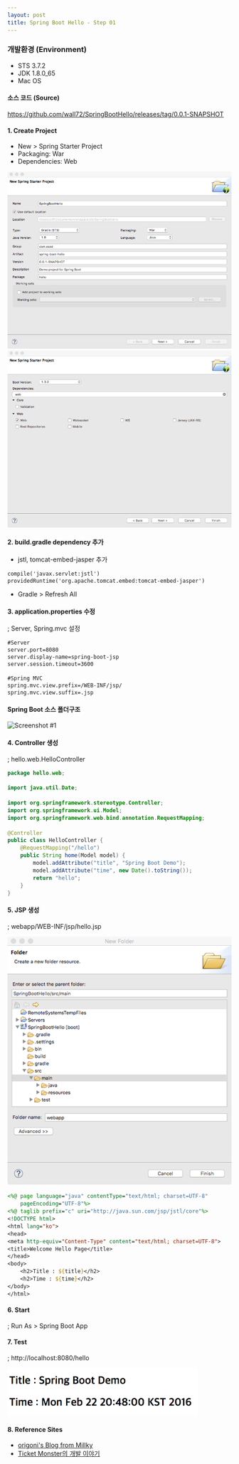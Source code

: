 ```yaml
---
layout: post
title: Spring Boot Hello - Step 01
---
```


### 개발환경 (Environment)
* STS 3.7.2
* JDK 1.8.0_65
* Mac OS

#### 소스 코드 (Source)
<https://github.com/wall72/SpringBootHello/releases/tag/0.0.1-SNAPSHOT>

#### 1. Create Project
* New > Spring Starter Project
* Packaging: War
* Dependencies: Web

![Screenshot #0](https://github.com/wall72/wall72.github.io/blob/master/images/spring-boot-01.png?raw=true)
![Screenshot #0](https://github.com/wall72/wall72.github.io/blob/master/images/spring-boot-02.png?raw=true)

#### 2. build.gradle dependency 추가
* jstl, tomcat-embed-jasper 추가

```
compile('javax.servlet:jstl')
providedRuntime('org.apache.tomcat.embed:tomcat-embed-jasper')
```

* Gradle > Refresh All

#### 3. application.properties 수정
; Server, Spring.mvc 설정

```
#Server
server.port=8080
server.display-name=spring-boot-jsp
server.session.timeout=3600

#Spring MVC
spring.mvc.view.prefix=/WEB-INF/jsp/
spring.mvc.view.suffix=.jsp
```

#### Spring Boot 소스 폴더구조
![Screenshot #1](https://github.com/wall72/wall72.github.io/blob/master/images/spring-boot-06.png?raw=true)

#### 4. Controller 생성
; hello.web.HelloController

```java
package hello.web;

import java.util.Date;

import org.springframework.stereotype.Controller;
import org.springframework.ui.Model;
import org.springframework.web.bind.annotation.RequestMapping;

@Controller
public class HelloController {
    @RequestMapping("/hello")
    public String home(Model model) {
        model.addAttribute("title", "Spring Boot Demo");
        model.addAttribute("time", new Date().toString());
        return "hello";
    }
}
```

#### 5. JSP 생성
; webapp/WEB-INF/jsp/hello.jsp

![Screenshot #2](https://github.com/wall72/wall72.github.io/blob/master/images/spring-boot-04.png?raw=true)

```jsp
<%@ page language="java" contentType="text/html; charset=UTF-8"
    pageEncoding="UTF-8"%>
<%@ taglib prefix="c" uri="http://java.sun.com/jsp/jstl/core"%>
<!DOCTYPE html>
<html lang="ko">
<head>
<meta http-equiv="Content-Type" content="text/html; charset=UTF-8">
<title>Welcome Hello Page</title>
</head>
<body>
    <h2>Title : ${title}</h2>
    <h2>Time : ${time}</h2>
</body>
</html>
```

#### 6. Start
; Run As > Spring Boot App

#### 7. Test
; http://localhost:8080/hello

![Screenshot #3](https://github.com/wall72/wall72.github.io/blob/master/images/spring-boot-05.png?raw=true)

#### 8. Reference Sites
* [origoni's Blog from Millky](http://millky.com/@origoni/post/1100 "STS로 Spring Boot 웹 프로젝트 시작하기")
* [Ticket Monster의 개발 이야기](http://tmondev.blog.me/220596351807 "웹 프로젝트의 간편한 시작, Spring Boot 와 데모 프로젝트")
